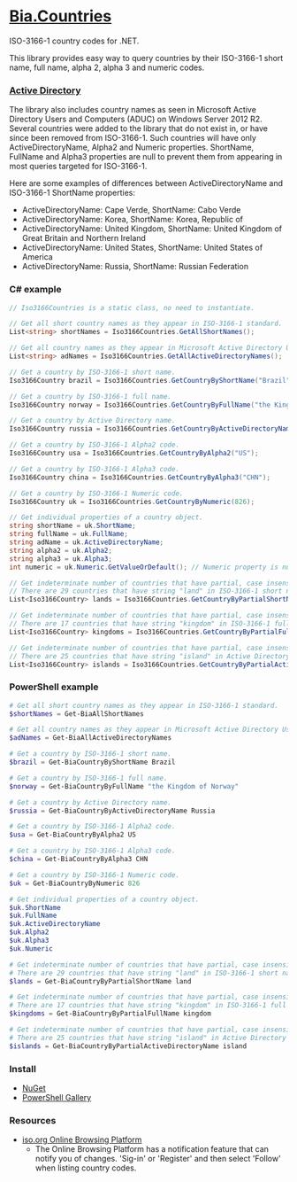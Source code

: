 # [Bia.Countries]

ISO-3166-1 country codes for .NET.

This library provides easy way to query countries by their ISO-3166-1 short name, full name, alpha 2, alpha 3 and numeric codes.

### [Active Directory]

The library also includes country names as seen in Microsoft Active Directory Users and Computers (ADUC) on Windows Server 2012 R2. Several countries were added to the library that do not exist in, or have since been removed from ISO-3166-1. Such countries will have only ActiveDirectoryName, Alpha2 and Numeric properties. ShortName, FullName and Alpha3 properties are null to prevent them from appearing in most queries targeted for ISO-3166-1.

Here are some examples of differences between ActiveDirectoryName and ISO-3166-1 ShortName properties:
* ActiveDirectoryName: Cape Verde, ShortName: Cabo Verde
* ActiveDirectoryName: Korea, ShortName: Korea, Republic of
* ActiveDirectoryName: United Kingdom, ShortName: United Kingdom of Great Britain and Northern Ireland
* ActiveDirectoryName: United States, ShortName: United States of America
* ActiveDirectoryName: Russia, ShortName: Russian Federation

### C# example

```C#
// Iso3166Countries is a static class, no need to instantiate.

// Get all short country names as they appear in ISO-3166-1 standard.
List<string> shortNames = Iso3166Countries.GetAllShortNames();

// Get all country names as they appear in Microsoft Active Directory Users and Computers on Windows Server 2012 R2.
List<string> adNames = Iso3166Countries.GetAllActiveDirectoryNames();

// Get a country by ISO-3166-1 short name.
Iso3166Country brazil = Iso3166Countries.GetCountryByShortName("Brazil");

// Get a country by ISO-3166-1 full name.
Iso3166Country norway = Iso3166Countries.GetCountryByFullName("the Kingdom of Norway");

// Get a country by Active Directory name.
Iso3166Country russia = Iso3166Countries.GetCountryByActiveDirectoryName("Russia");

// Get a country by ISO-3166-1 Alpha2 code.
Iso3166Country usa = Iso3166Countries.GetCountryByAlpha2("US");

// Get a country by ISO-3166-1 Alpha3 code.
Iso3166Country china = Iso3166Countries.GetCountryByAlpha3("CHN");

// Get a country by ISO-3166-1 Numeric code.
Iso3166Country uk = Iso3166Countries.GetCountryByNumeric(826);

// Get individual properties of a country object.
string shortName = uk.ShortName;
string fullName = uk.FullName;
string adName = uk.ActiveDirectoryName;
string alpha2 = uk.Alpha2;
string alpha3 = uk.Alpha3;
int numeric = uk.Numeric.GetValueOrDefault(); // Numeric property is nullable int.

// Get indeterminate number of countries that have partial, case insensitive match in ISO-3166-1 short name.
// There are 29 countries that have string "land" in ISO-3166-1 short name.
List<Iso3166Country> lands = Iso3166Countries.GetCountryByPartialShortName("land");

// Get indeterminate number of countries that have partial, case insensitive match in ISO-3166-1 full name.
// There are 17 countries that have string "kingdom" in ISO-3166-1 full name.
List<Iso3166Country> kingdoms = Iso3166Countries.GetCountryByPartialFullName("kingdom");

// Get indeterminate number of countries that have partial, case insensitive match in Active Directory name.
// There are 25 countries that have string "island" in Active Directory name.
List<Iso3166Country> islands = Iso3166Countries.GetCountryByPartialActiveDirectoryName("island");
```

### PowerShell example

```PowerShell
# Get all short country names as they appear in ISO-3166-1 standard.
$shortNames = Get-BiaAllShortNames

# Get all country names as they appear in Microsoft Active Directory Users and Computers on Windows Server 2012 R2.
$adNames = Get-BiaAllActiveDirectoryNames

# Get a country by ISO-3166-1 short name.
$brazil = Get-BiaCountryByShortName Brazil

# Get a country by ISO-3166-1 full name.
$norway = Get-BiaCountryByFullName "the Kingdom of Norway"

# Get a country by Active Directory name.
$russia = Get-BiaCountryByActiveDirectoryName Russia

# Get a country by ISO-3166-1 Alpha2 code.
$usa = Get-BiaCountryByAlpha2 US

# Get a country by ISO-3166-1 Alpha3 code.
$china = Get-BiaCountryByAlpha3 CHN

# Get a country by ISO-3166-1 Numeric code.
$uk = Get-BiaCountryByNumeric 826

# Get individual properties of a country object.
$uk.ShortName
$uk.FullName
$uk.ActiveDirectoryName
$uk.Alpha2
$uk.Alpha3
$uk.Numeric

# Get indeterminate number of countries that have partial, case insensitive match in ISO-3166-1 short name.
# There are 29 countries that have string "land" in ISO-3166-1 short name.
$lands = Get-BiaCountryByPartialShortName land

# Get indeterminate number of countries that have partial, case insensitive match in ISO-3166-1 full name.
# There are 17 countries that have string "kingdom" in ISO-3166-1 full name.
$kingdoms = Get-BiaCountryByPartialFullName kingdom

# Get indeterminate number of countries that have partial, case insensitive match in Active Directory name.
# There are 25 countries that have string "island" in Active Directory name.
$islands = Get-BiaCountryByPartialActiveDirectoryName island
```

### Install

* [NuGet]
* [PowerShell Gallery]

### Resources

* [iso.org Online Browsing Platform]
  - The Online Browsing Platform has a notification feature that can notify you of changes. 'Sig-in' or 'Register' and then select 'Follow' when listing country codes.

[Bia.Countries]:https://github.com/ilyabreev/Bia.Countries
[ISO-3166-1]:https://en.wikipedia.org/wiki/ISO_3166-1
[Active Directory]:https://en.wikipedia.org/wiki/Active_Directory
[NuGet]:https://www.nuget.org/packages/Bia.Countries/
[PowerShell Gallery]:https://www.powershellgallery.com/packages/Bia.Countries/
[iso.org Online Browsing Platform]:https://www.iso.org/obp/ui/#search/code/
